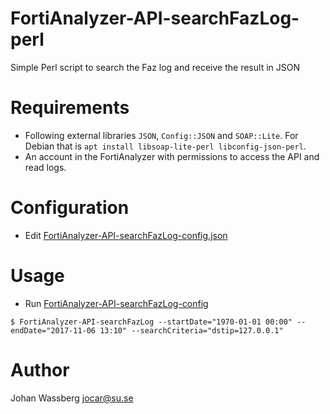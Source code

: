 # FortiAnalyzer-API-searchFazLog-perl
Simple Perl script to search the Faz log and receive the result in JSON

# Requirements
* Following external libraries `JSON`, `Config::JSON` and `SOAP::Lite`. For Debian that is `apt install libsoap-lite-perl libconfig-json-perl`.
* An account in the FortiAnalyzer with permissions to access the API and read logs.

# Configuration
* Edit [FortiAnalyzer-API-searchFazLog-config.json](FortiAnalyzer-API-searchFazLog-config.json)

# Usage
* Run [FortiAnalyzer-API-searchFazLog-config](FortiAnalyzer-API-searchFazLog)
```
$ FortiAnalyzer-API-searchFazLog --startDate="1970-01-01 00:00" --endDate="2017-11-06 13:10" --searchCriteria="dstip=127.0.0.1"
```

# Author
Johan Wassberg <jocar@su.se>
